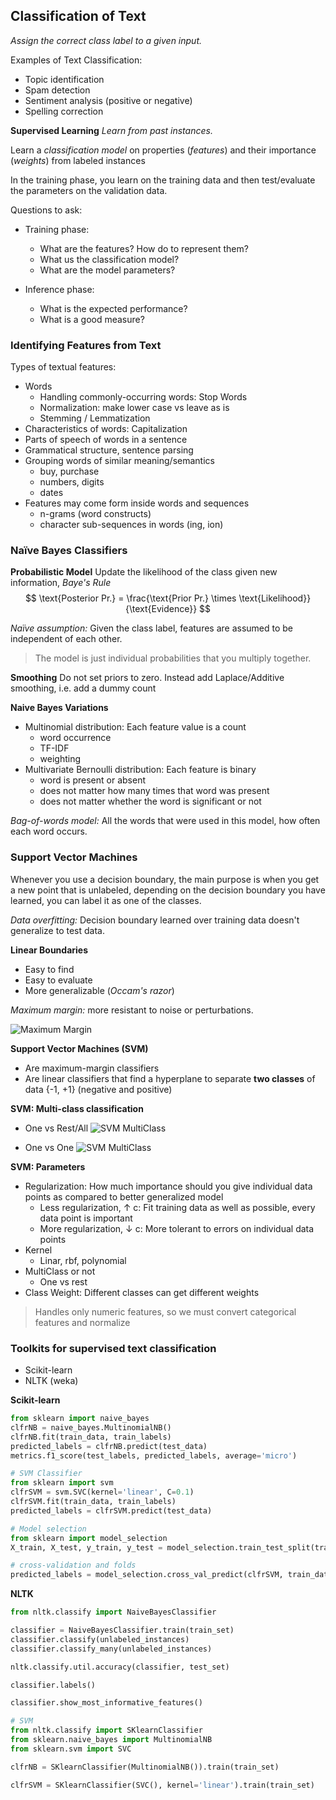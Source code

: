 ## Classification of Text
*Assign the correct class label to a given input.*

Examples of Text Classification:
- Topic identification
- Spam detection
- Sentiment analysis (positive or negative)
- Spelling correction

**Supervised Learning**
*Learn from past instances.*

Learn a *classification model* on properties (*features*) and their importance (*weights*) from labeled instances

In the training phase, you learn on the training data and then test/evaluate the parameters on the validation data.

Questions to ask:
- Training phase:
  - What are the features? How do to represent them?
  - What us the classification model?
  - What are the model parameters?

- Inference phase:
  - What is the expected performance?
  - What is a good measure?

### Identifying Features from Text
Types of textual features:
- Words
  - Handling commonly-occurring words: Stop Words
  - Normalization: make lower case vs leave as is
  - Stemming / Lemmatization
- Characteristics of words: Capitalization
- Parts of speech of words in a sentence
- Grammatical structure, sentence parsing
- Grouping words of similar meaning/semantics
  - buy, purchase
  - numbers, digits
  - dates
- Features may come form inside words and sequences
  - n-grams (word constructs)
  - character sub-sequences in words (ing, ion)

### Naïve Bayes Classifiers
**Probabilistic Model**
Update the likelihood of the class given new information, *Baye's Rule*
$$
\text{Posterior Pr.} = \frac{\text{Prior Pr.} \times \text{Likelihood}}{\text{Evidence}}
$$

*Naïve assumption:* Given the class label, features are assumed to be independent of each other.

> The model is just individual probabilities that you multiply together.

**Smoothing**
Do not set priors to zero. Instead add Laplace/Additive smoothing, i.e. add a dummy count

**Naive Bayes Variations**
- Multinomial distribution: Each feature value is a count
  - word occurrence
  - TF-IDF
  - weighting
- Multivariate Bernoulli distribution: Each feature is binary
  - word is present or absent
  - does not matter how many times that word was present
  - does not matter whether the word is significant or not

*Bag-of-words model:* All the words that were used in this model, how often each word occurs.

### Support Vector Machines
Whenever you use a decision boundary, the main purpose is when you get a new point that is unlabeled, depending on the decision boundary you have learned, you can label it as one of the classes.

*Data overfitting:* Decision boundary learned over training data doesn't generalize to test data.

**Linear Boundaries**
- Easy to find
- Easy to evaluate
- More generalizable (*Occam's razor*)

*Maximum margin:* more resistant to noise or perturbations.

![Maximum Margin](img/MaximumMargin.png)

**Support Vector Machines (SVM)**
- Are maximum-margin classifiers
- Are linear classifiers that find a hyperplane to separate **two classes** of data \{-1, +1\} (negative and positive)

**SVM: Multi-class classification**
- One vs Rest/All
![SVM MultiClass](img/SVMOneVsRest.png)

- One vs One
![SVM MultiClass](img/SVMOneVsOne.png)

**SVM: Parameters**
- Regularization: How much importance should you give individual data points as compared to better generalized model
  - Less regularization, $\uparrow$ c: Fit training data as well as possible, every data point is important
  - More regularization, $\downarrow$ c: More tolerant to errors on individual data points
- Kernel
  - Linar, rbf, polynomial
- MultiClass or not
  - One vs rest
- Class Weight: Different classes can get different weights

> Handles only numeric features, so we must convert categorical features and normalize

### Toolkits for supervised text classification
- Scikit-learn
- NLTK (weka)

**Scikit-learn**
```Python
from sklearn import naive_bayes
clfrNB = naive_bayes.MultinomialNB()
clfrNB.fit(train_data, train_labels)
predicted_labels = clfrNB.predict(test_data)
metrics.f1_score(test_labels, predicted_labels, average='micro')

# SVM Classifier
from sklearn import svm
clfrSVM = svm.SVC(kernel='linear', C=0.1)
clfrSVM.fit(train_data, train_labels)
predicted_labels = clfrSVM.predict(test_data)

# Model selection
from sklearn import model_selection
X_train, X_test, y_train, y_test = model_selection.train_test_split(train_data, train_labels, test_size=0.333, random_state=0)

# cross-validation and folds
predicted_labels = model_selection.cross_val_predict(clfrSVM, train_data, train_labels, cv=5)
```

**NLTK**
```Python
from nltk.classify import NaiveBayesClassifier

classifier = NaiveBayesClassifier.train(train_set)
classifier.classify(unlabeled_instances)
classifier.classify_many(unlabeled_instances)

nltk.classify.util.accuracy(classifier, test_set)

classifier.labels()

classifier.show_most_informative_features()

# SVM
from nltk.classify import SKlearnClassifier
from sklearn.naive_bayes import MultinomialNB
from sklearn.svm import SVC

clfrNB = SKlearnClassifier(MultinomialNB()).train(train_set)

clfrSVM = SKlearnClassifier(SVC(), kernel='linear').train(train_set)
```
